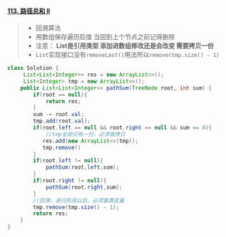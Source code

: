 #### [113. 路径总和 II](https://leetcode-cn.com/problems/path-sum-ii/)

> - 回溯算法
> - 用数组保存遍历后值 当回到上个节点之前记得删除
> - 注意： **List是引用类型 添加进数组修改还是会改变 需要拷贝一份**
> - `List`实现接口没有`removeLast()`用法所以`remove(tmp.size() - 1)`

```java
class Solution {
     List<List<Integer>> res = new ArrayList<>();
     List<Integer> tmp = new ArrayList<>();
    public List<List<Integer>> pathSum(TreeNode root, int sum) {
        if(root == null){
            return res;
        }
        sum -= root.val;
        tmp.add(root.val);
        if(root.left == null && root.right == null && sum == 0){
            //tmp全局只有一份，必须做拷贝
           res.add(new ArrayList<>(tmp));
           tmp.remove()
        }
        if(root.left != null){
            pathSum(root.left,sum);
        }
        if(root.right != null){
            pathSum(root.right,sum);
        }
        //回溯，递归完成以后，必须重置变量
        tmp.remove(tmp.size() - 1);
        return res;
    }
}
```

